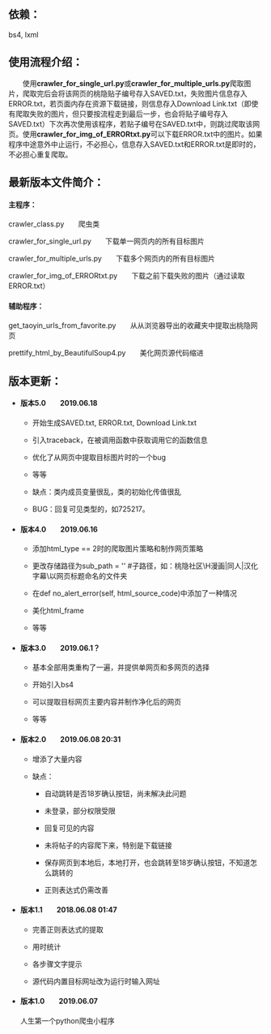 ## 依赖：

bs4, lxml

## 使用流程介绍：

&emsp;&emsp;使用**crawler_for_single_url.py**或**crawler_for_multiple_urls.py**爬取图片，爬取完后会将该网页的桃隐贴子编号存入SAVED.txt，失败图片信息存入ERROR.txt，若页面内存在资源下载链接，则信息存入Download Link.txt（即使有爬取失败的图片，但只要按流程走到最后一步，也会将贴子编号存入SAVED.txt）下次再次使用该程序，若贴子编号在SAVED.txt中，则跳过爬取该网页。使用**crawler_for_img_of_ERRORtxt.py**可以下载ERROR.txt中的图片。如果程序中途意外中止运行，不必担心，信息存入SAVED.txt和ERROR.txt是即时的，不必担心重复爬取。

## 最新版本文件简介：

#### 主程序：

crawler_class.py&emsp;&emsp;爬虫类

crawler_for_single_url.py&emsp;&emsp;下载单一网页内的所有目标图片

crawler_for_multiple_urls.py&emsp;&emsp;下载多个网页内的所有目标图片

crawler_for_img_of_ERRORtxt.py&emsp;&emsp;下载之前下载失败的图片（通过读取ERROR.txt）

#### 辅助程序：

get_taoyin_urls_from_favorite.py&emsp;&emsp;从从浏览器导出的收藏夹中提取出桃隐网页

prettify_html_by_BeautifulSoup4.py&emsp;&emsp;美化网页源代码缩进

## 版本更新：

* #### 版本5.0&emsp;&emsp;2019.06.18

   * 开始生成SAVED.txt, ERROR.txt, Download Link.txt

   * 引入traceback，在被调用函数中获取调用它的函数信息

   * 优化了从网页中提取目标图片时的一个bug

   * 等等

   * 缺点：类内成员变量很乱，类的初始化传值很乱

   * BUG：回复可见类型的，如725217。

* #### 版本4.0&emsp;&emsp;2019.06.16

   * 添加html_type == 2时的爬取图片策略和制作网页策略

   * 更改存储路径为sub_path = ''    #子路径，如：桃隐社区\H漫画|同人|汉化字幕\以网页标题命名的文件夹

   * 在def no_alert_error(self, html_source_code)中添加了一种情况

   * 美化html_frame

   * 等等

* #### 版本3.0&emsp;&emsp;2019.06.1？

   * 基本全部用类重构了一遍，并提供单网页和多网页的选择

   * 开始引入bs4

   * 可以提取目标网页主要内容并制作净化后的网页

   * 等等

* #### 版本2.0&emsp;&emsp;2019.06.08 20:31

   * 增添了大量内容

   * 缺点：

      * 自动跳转是否18岁确认按钮，尚未解决此问题

      * 未登录，部分权限受限

      * 回复可见的内容

      * 未将帖子的内容爬下来，特别是下载链接

      * 保存网页到本地后，本地打开，也会跳转至18岁确认按钮，不知道怎么跳转的

      * 正则表达式仍需改善

* #### 版本1.1&emsp;&emsp;2018.06.08 01:47

   * 完善正则表达式的提取

   * 用时统计

   * 各步骤文字提示

   * 源代码内置目标网址改为运行时输入网址

* #### 版本1.0&emsp;&emsp;2019.06.07

   人生第一个python爬虫小程序
